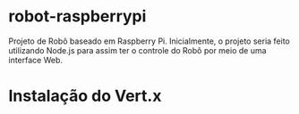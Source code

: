 # robot-raspberrypi
Projeto de Robô baseado em Raspberry Pi. Inicialmente, o projeto seria feito utilizando Node.js para assim ter o controle do Robô por meio de uma interface Web.

# Instalação do Vert.x
